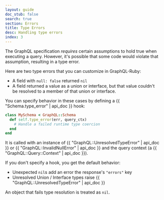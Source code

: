 ```yaml
---
layout: guide
doc_stub: false
search: true
section: Errors
title: Type Errors
desc: Handling type errors
index: 3
---
```


The GraphQL specification _requires_ certain assumptions to hold true when executing a query. However, it's possible that some code would violate that assumption, resulting in a type error.

Here are two type errors that you can customize in GraphQL-Ruby:

- A field with `null: false` returned `nil`
- A field returned a value as a union or interface, but that value couldn't be resolved to a member of that union or interface.

You can specify behavior in these cases by defining a {{ "Schema.type_error" | api_doc }} hook:

```ruby
class MySchema < GraphQL::Schema
  def self.type_error(err, query_ctx)
    # Handle a failed runtime type coercion
  end
end
```

It is called with an instance of {{ "GraphQL::UnresolvedTypeError" | api_doc }} or {{ "GraphQL::InvalidNullError" | api_doc }} and the query context (a {{ "GraphQL::Query::Context" |  api_doc }}).

If you don't specify a hook, you get the default behavior:

- Unexpected `nil`s add an error the response's `"errors"` key
- Unresolved Union / Interface types raise {{ "GraphQL::UnresolvedTypeError" | api_doc }}

An object that fails type resolution is treated as `nil`.
